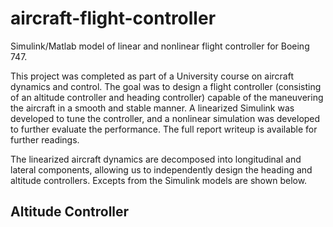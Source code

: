 # aircraft-flight-controller
Simulink/Matlab model of linear and nonlinear flight controller for Boeing 747.

This project was completed as part of a University course on aircraft dynamics and control. The goal was to design a flight controller (consisting of an altitude controller and heading controller) capable of the maneuvering the aircraft in a smooth and stable manner. A linearized Simulink was developed to tune the controller, and a nonlinear simulation was developed to further evaluate the performance. The full report writeup is available for further readings.

The linearized aircraft dynamics are decomposed into longitudinal and lateral components, allowing us to independently design the heading and altitude controllers. Excepts from the Simulink models are shown below.

## Altitude Controller

